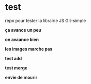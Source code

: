 # test
repo pour tester la librairie JS Git-simple

**ça avance un peu**

**on avaance bien**

**les images marche pas**

**test add**

**test merge**

**envie de mourir**

